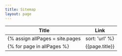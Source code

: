 ```yaml
---
title: Sitemap
layout: page
---
```


| Title | Link |
| --- | --- |
{% assign allPages = site.pages | sort: 'url' %}
{% for page in  allPages %}| {{page.title}} | <a href="{{site.baseurl}}{{ page.url }}"> ({{ page.url }})</a> |{% endfor %}

